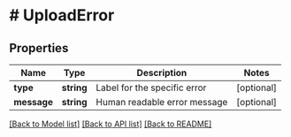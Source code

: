 # # UploadError

## Properties

Name | Type | Description | Notes
------------ | ------------- | ------------- | -------------
**type** | **string** | Label for the specific error | [optional]
**message** | **string** | Human readable error message | [optional]

[[Back to Model list]](../../README.md#models) [[Back to API list]](../../README.md#endpoints) [[Back to README]](../../README.md)
